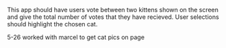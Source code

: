 This app should have users vote between two kittens shown on the screen and give the total number of votes that they have recieved. User selections should highlight the chosen cat.


5-26  worked with marcel to get cat pics on page
